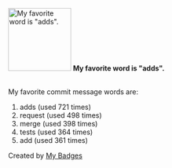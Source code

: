 <img src="https://my-badges.github.io/my-badges/favorite-word.png" alt="My favorite word is &quot;adds&quot;." title="My favorite word is &quot;adds&quot;." width="128">
<strong>My favorite word is &quot;adds&quot;.</strong>
<br><br>

My favorite commit message words are:

1. adds (used 721 times)
2. request (used 498 times)
3. merge (used 398 times)
4. tests (used 364 times)
5. add (used 361 times)


Created by <a href="https://github.com/my-badges/my-badges">My Badges</a>